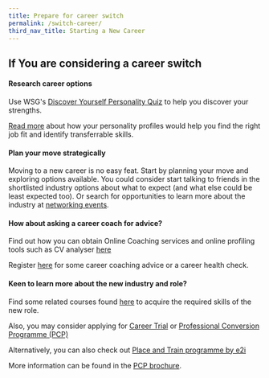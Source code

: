 ```yaml
---
title: Prepare for career switch
permalink: /switch-career/
third_nav_title: Starting a New Career
---
```


## If You are considering a career switch

#### Research career options

Use WSG's [Discover Yourself Personality Quiz](https://content.mycareersfuture.sg/discover-yourself-through-this-personality-quiz/) to help you discover your strengths.

[Read more](https://content.mycareersfuture.sg/category/careercoaching/resource-directory/understanding-myself/) about how your personality profiles would help you find the right job fit and identify transferrable skills.

#### Plan your move strategically

Moving to a new career is no easy feat. Start by planning your move and exploring options available.
You could consider start talking to friends in the shortlisted industry options about what to expect (and what else could be least expected too). Or search for opportunities to learn more about the industry at [networking events](https://content.mycareersfuture.sg/job-seekers-toolkit/virtual-career-fairs/).

#### How about asking a career coach for advice?
Find out how you can obtain Online Coaching services and online profiling tools such as CV analyser [here](https://content.mycareersfuture.sg/careercoaching/)

Register [here](https://form.gov.sg/#!/5d8c8167f23aa800126bb9d9) for some career coaching advice or a career health check.

#### Keen to learn more about the new industry and role?

Find some related courses found [here](https://www.myskillsfuture.sg/content/portal/en/index.html) to acquire the required skills of the new role. 

Also, you may consider applying for [Career Trial](https://www.wsg.gov.sg/programmes-and-initiatives/career-trial-jobseekers.html) or [Professional Conversion Programme (PCP)](https://conversion.mycareersfuture.sg/portal/programlisting.aspx?source=PCP)

Alternatively, you can also check out [Place and Train programme by e2i](https://e2i.com.sg/individuals/place-and-train-programme/)

More information can be found in the [PCP brochure](https://conversion.mycareersfuture.sg/Utilities/LR_8891_brochure_1701B.pdf).
